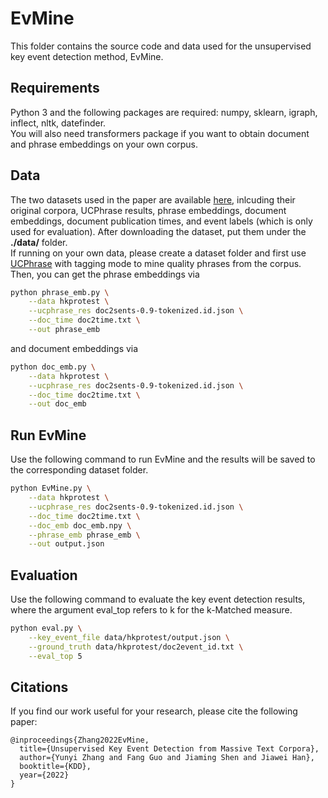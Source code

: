 # EvMine

This folder contains the source code and data used for the unsupervised key event detection method, EvMine.

## Requirements
Python 3 and the following packages are required: numpy, sklearn, igraph, inflect, nltk, datefinder.  
You will also need transformers package if you want to obtain document and phrase embeddings on your own corpus.

## Data

The two datasets used in the paper are available [here](https://www.dropbox.com/sh/48ezsu1eo5fii1w/AACHWV2uX-QO6D6uoJuEVpbKa?dl=0), inlcuding their original corpora, UCPhrase results, phrase embeddings, document embeddings, document publication times, and event labels (which is only used for evaluation). After downloading the dataset, put them under the **./data/** folder.  
If running on your own data, please create a dataset folder and first use [UCPhrase](https://github.com/xgeric/UCPhrase-exp) with tagging mode to mine quality phrases from the corpus. Then, you can get the phrase embeddings via

```Bash
python phrase_emb.py \
    --data hkprotest \
    --ucphrase_res doc2sents-0.9-tokenized.id.json \
    --doc_time doc2time.txt \
    --out phrase_emb
```

and document embeddings via

```Bash
python doc_emb.py \
    --data hkprotest \
    --ucphrase_res doc2sents-0.9-tokenized.id.json \
    --doc_time doc2time.txt \
    --out doc_emb
```

## Run EvMine

Use the following command to run EvMine and the results will be saved to the corresponding dataset folder.

```Bash
python EvMine.py \
    --data hkprotest \
    --ucphrase_res doc2sents-0.9-tokenized.id.json \
    --doc_time doc2time.txt \
    --doc_emb doc_emb.npy \
    --phrase_emb phrase_emb \
    --out output.json
```

## Evaluation

Use the following command to evaluate the key event detection results, where the argument eval_top refers to k for the k-Matched measure.

```Bash
python eval.py \
    --key_event_file data/hkprotest/output.json \
    --ground_truth data/hkprotest/doc2event_id.txt \
    --eval_top 5
```

## Citations

If you find our work useful for your research, please cite the following paper:
```
@inproceedings{Zhang2022EvMine,
  title={Unsupervised Key Event Detection from Massive Text Corpora},
  author={Yunyi Zhang and Fang Guo and Jiaming Shen and Jiawei Han},
  booktitle={KDD},
  year={2022}
}
```